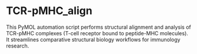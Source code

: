# TCR-pMHC_align
This PyMOL automation script performs structural alignment and analysis of TCR-pMHC complexes (T-cell receptor bound to peptide-MHC molecules). It streamlines comparative structural biology workflows for immunology research.
